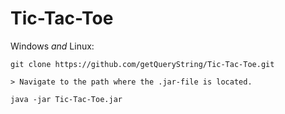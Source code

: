 # Tic-Tac-Toe

Windows _and_ Linux:
```
git clone https://github.com/getQueryString/Tic-Tac-Toe.git

> Navigate to the path where the .jar-file is located.

java -jar Tic-Tac-Toe.jar
```
